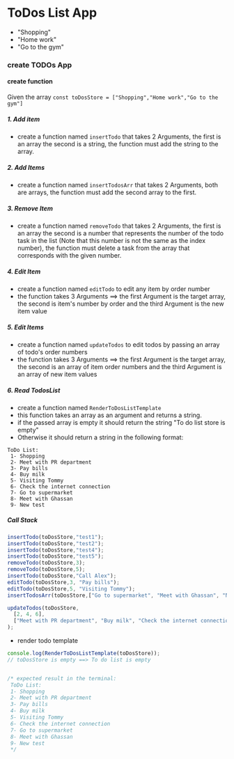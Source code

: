 # ToDos List App

* "Shopping"
* "Home work"
* "Go to the gym"

### create TODOs App

#### create function
Given the array `const toDosStore = ["Shopping","Home work","Go to the gym"]`
##### 1. Add item
* create a function named `insertTodo` that takes 2 Arguments, the first is an array the second is a string, the function must add the string to the array.

##### 2. Add Items
* create a function named `insertTodosArr` that takes 2 Arguments, both are arrays, the function must add the second array to the first.

##### 3. Remove Item
* create a function named `removeTodo` that takes 2 Arguments, the first is an array the second is a number that represents the number of the todo task in the list (Note that this number is not the same as the index number), the function must delete a task from the array that corresponds with the given number.

##### 4. Edit Item
* create a function named `editTodo` to edit any item by order number
* the function takes 3 Arguments ==> the first Argument is the target array, the second is item's number by order and the third Argument is the new item value

##### 5. Edit Items
* create a function named `updateTodos` to edit todos by passing an array of todo's order numbers 
* the function takes 3 Arguments ==> the first Argument is the target array, the second is an array of item order numbers and the third Argument is an array of new item values
##### 6. Read TodosList
* create a function named `RenderToDosListTemplate`
* this function takes an array as an argument and returns a string.
* if the passed array is empty it should return the string "To do list store is empty"
* Otherwise it should return a string in the following format:

```
ToDo List: 
 1- Shopping 
 2- Meet with PR department 
 3- Pay bills 
 4- Buy milk 
 5- Visiting Tommy 
 6- Check the internet connection 
 7- Go to supermarket 
 8- Meet with Ghassan 
 9- New test 
```

##### Call Stack
```js
insertTodo(toDosStore,"test1");
insertTodo(toDosStore,"test2");
insertTodo(toDosStore,"test4");
insertTodo(toDosStore,"test5");
removeTodo(toDosStore,3);
removeTodo(toDosStore,5);
insertTodo(toDosStore,"Call Alex");
editTodo(toDosStore,3, "Pay bills");
editTodo(toDosStore,5, "Visiting Tommy");
insertTodosArr(toDosStore,["Go to supermarket", "Meet with Ghassan", "New test"]);

updateTodos(toDosStore,
  [2, 4, 6],
  ["Meet with PR department", "Buy milk", "Check the internet connection"]
);
```

* render todo template
```js
console.log(RenderToDosListTemplate(toDosStore));
// toDosStore is empty ==> To do list is empty


/* expected result in the terminal: 
 ToDo List: 
 1- Shopping 
 2- Meet with PR department 
 3- Pay bills 
 4- Buy milk 
 5- Visiting Tommy 
 6- Check the internet connection 
 7- Go to supermarket 
 8- Meet with Ghassan 
 9- New test 
 */
```